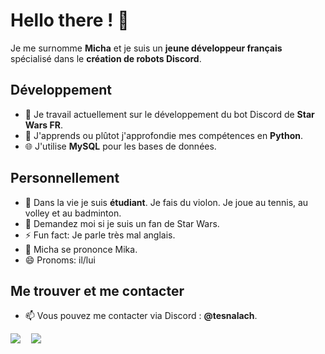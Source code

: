 # Hello there ! 👋

Je me surnomme **Micha** et je suis un **jeune développeur français** spécialisé dans le **création de robots Discord**.

## Développement

- 🔭 Je travail actuellement sur le développement du bot Discord de **Star Wars FR**.
- 🌱 J'apprends ou plûtot j'approfondie mes compétences en **Python**.
- 🌐 J'utilise **MySQL** pour les bases de données.

## Personnellement

- 🧬 Dans la vie je suis **étudiant**. Je fais du violon. Je joue au tennis, au volley et au badminton.
- 👀 Demandez moi si je suis un fan de Star Wars.
- ⚡ Fun fact: Je parle très mal anglais.
- 💢 Micha se prononce Mika.
- 😄 Pronoms: il/lui

## Me trouver et me contacter

- 📫 Vous pouvez me contacter via Discord : **@tesnalach**.

[<img src="https://i.imgur.com/mDHxPB8.png">](https://discord.com/users/1191481981226201141)ㅤ
[<img src="https://i.imgur.com/GjI6BRQ.png">](https://devart.bio/micha)
